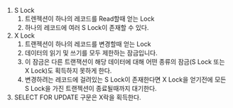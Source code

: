 1. S Lock 
    1. 트렌젝션이 하나의 레코드를 Read할때 얻는 Lock
    1. 하나의 레코드에 여러 S Lock이 존재할 수 있다.
1. X Lock 
    1. 트랜젝션이 하나의 레코드를 변경할때 얻는 Lock 
    1. 데이터의 읽기 및 쓰기를 모두 제한하는 잠금입니다.
    1. 이 잠금은 다른 트랜잭션이 해당 데이터에 대해 어떤 종류의 잠금(S Lock 또는 X Lock)도 획득하지 못하게 한다. 
    1. 변경하려는 레코드에 걸려있는 S Lock이 존재한다면 X Lock을 얻기전에 모든 S Lock을 가진 트랜젝션이 종료될때까지 대기한다. 
1. SELECT FOR UPDATE 구문은 X락을 획득한다.
